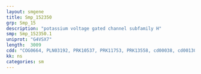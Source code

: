 ```yaml
---
layout: smgene
title: Smp_152350
grp: Smp_15
description: "potassium voltage gated channel subfamily H"
smp: Smp_152350.1
uniprot: "G4VSX7"
length:  3009
cdd: "COG0664, PLN03192, PRK10537, PRK11753, PRK13558, cd00038, cd00130, cl00047, cl21560, cl21578, pfam00027, pfam00520, pfam07885, pfam13426, smart00100"
kk: ns
categories: sm
---
```

